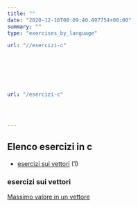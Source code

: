 ```yaml
---
title: ""
date: "2020-12-16T08:09:40.497754+00:00"
summary: ""
type: "exercises_by_language"

url: "//esercizi-c"







url: "/esercizi-c"




---
```




## Elenco esercizi in c 



* [esercizi sui vettori](/category/esercizi-sui-vettori) (1)






### esercizi sui vettori


[Massimo valore in un vettore](/esercizi/trovare-il-massimo-di-un-vettore)






